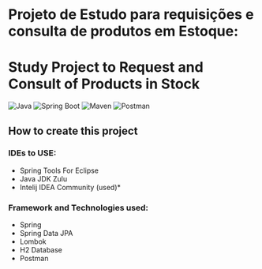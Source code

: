 # Projeto de Estudo para requisições e consulta de produtos em Estoque:
# Study Project to Request and Consult of Products in Stock 

![Java](https://img.shields.io/badge/Java-21-red)
![Spring Boot](https://img.shields.io/badge/Spring%20Boot-3.5.6-brightgreen)
![Maven](https://img.shields.io/badge/Maven-3.9.6-violet)
![Postman](https://img.shields.io/badge/Postman-v11-brightorange)

## How to create this project

### IDEs to USE:

- Spring Tools For Eclipse
- Java JDK Zulu
- Intelij IDEA Community (used)*

### Framework and Technologies used:

- Spring
- Spring Data JPA
- Lombok
- H2 Database
- Postman 


